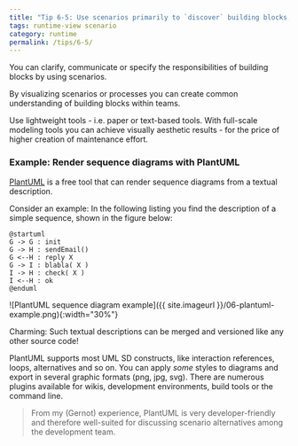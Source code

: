 ```yaml
---
title: "Tip 6-5: Use scenarios primarily to `discover` building blocks, not so much for documentation!"
tags: runtime-view scenario
category: runtime
permalink: /tips/6-5/
---
```


You can clarify, communicate or specify the responsibilities of
building blocks by using scenarios.

By visualizing scenarios or processes you can create common understanding
of building blocks within teams.

Use lightweight tools - i.e. paper or text-based tools. With full-scale modeling
tools you can achieve visually aesthetic results - for the price of higher
creation of maintenance effort.

### Example: Render sequence diagrams with PlantUML

[PlantUML](http://plantuml.com/) is a free tool that can render sequence diagrams from a textual description.

Consider an example: In the following listing you find the description of a simple sequence, shown in the figure below:

```plantuml
@startuml
G -> G : init
G -> H : sendEmail()
G <--H : reply X
G -> I : blabla( X )
I -> H : check( X )
I <--H : ok
@enduml
```

![PlantUML sequence diagram example]({{ site.imageurl }}/06-plantuml-example.png){:width="30%"}


Charming: Such textual descriptions can be merged and versioned like any other source code!

PlantUML supports most UML SD constructs, like interaction references, loops, alternatives and so on. You can apply _some_ styles to diagrams and export in several graphic formats (png, jpg, svg). There are numerous plugins available for wikis, development environments, build tools or the command line.

> From my (Gernot) experience, PlantUML is very developer-friendly and therefore well-suited for discussing scenario alternatives among the development team.
